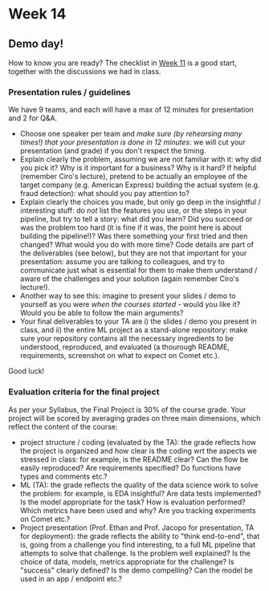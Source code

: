 # Week 14

## Demo day!

How to know you are ready? The checklist in [Week 11](https://github.com/jacopotagliabue/MLSys-NYU-2022/blob/main/weeks/11/Project_checklist.pdf) is a good start, together with the discussions we had in class.

### Presentation rules / guidelines

We have 9 teams, and each will have a max of 12 minutes for presentation and 2 for Q&A.

* Choose one speaker per team and _make sure (by rehearsing many times!) that your presentation is done in 12 minutes_: we will cut your presentation (and grade) if you don't respect the timing.
* Explain clearly the problem, assuming we are not familiar with it: why did you pick it? Why is it important for a business? Why is it hard? If helpful (remember Ciro's lecture), pretend to be actually an employee of the target company (e.g. American Express) building the actual system (e.g. fraud detection): what should you pay attention to?
* Explain clearly the choices you made, but only go deep in the insightful / interesting stuff: do *not* list the features you use, or the steps in your pipeline, but try to tell a story: what did you learn? Did you succeed or was the problem too hard (it is fine if it was, the point here is about building the pipeline!)? Was there something your first tried and then changed? What would you do with more time? Code details are part of the deliverables (see below), but they are not that important for your presentation: assume you are talking to colleagues, and try to communicate just what is essential for them to make them understand / aware of the challenges and your solution (again remember Ciro's lecture!).
* Another way to see this: imagine to present your slides / demo to yourself as you were _when the courses started_ - would you like it? Would you be able to follow the main arguments?
* Your final deliverables to your TA are i) the slides / demo you present in class, and ii) the entire ML project as a stand-alone repository: make sure your repository contains all the necessary ingredients to be understood, reproduced, and evaluated (a thourough README, requirements, screenshot on what to expect on Comet etc.).

Good luck!

### Evaluation criteria for the final project

As per your Syllabus, the Final Project is 30% of the course grade. Your project will be scored by averaging grades on three main dimensions, which reflect the content of the course:

* project structure / coding (evaluated by the TA): the grade reflects how the project is organized and how clear is the coding wrt the aspects we stressed in class: for example, is the README clear? Can the flow be easily reproduced? Are requirements specified? Do functions have types and comments etc.?
* ML (TA): the grade reflects the quality of the data science work to solve the problem: for example, is EDA insightful? Are data tests implemented? Is the model appropriate for the task? How is evaluation performed? Which metrics have been used and why? Are you tracking experiments on Comet etc.?
* Project presentation (Prof. Ethan and Prof. Jacopo for presentation, TA for deployment): the grade reflects the ability to "think end-to-end", that is, going from a challenge you find interesting, to a full ML pipeline that attempts to solve that challenge. Is the problem well explained? Is the choice of data, models, metrics appropriate for the challenge? Is "success" clearly defined? Is the demo compelling? Can the model be used in an app / endpoint etc.?

